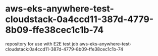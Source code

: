 # aws-eks-anywhere-test-cloudstack-0a4ccd11-387d-4779-8b09-ffe38cec1c1b-74
repository for use with E2E test job aws-eks-anywhere-test-cloudstack:0a4ccd11-387d-4779-8b09-ffe38cec1c1b-74
